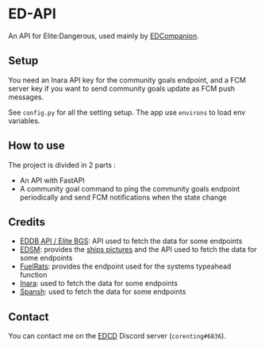 # ED-API

An API for Elite:Dangerous, used mainly by [EDCompanion](https://github.com/corenting/edcompanion).

## Setup

You need an Inara API key for the community goals endpoint, and a FCM server key if you want to send community goals update as FCM push messages.

See `config.py` for all the setting setup. The app use `environs` to load env variables.

## How to use

The project is divided in 2 parts :
- An API with FastAPI
- A community goal command to ping the community goals endpoint periodically and send FCM notifications when the state change

## Credits

- [EDDB API / Elite BGS](https://elitebgs.app/eddb/): API used to fetch the data for some endpoints
- [EDSM](https://www.edsm.net/): provides the [ships pictures](https://github.com/EDSM-NET/ED-Ships-ScreenShots) and the API used to fetch the data for some endpoints
- [FuelRats](https://fuelrats.com): provides the endpoint used for the systems typeahead function
- [Inara](https://inara.cz/): used to fetch the data for some endpoints
- [Spansh](https://spansh.co.uk): used to fetch the data for some endpoints

## Contact

You can contact me on the [EDCD](https://edcd.github.io/) Discord server (`corenting#6836`).
